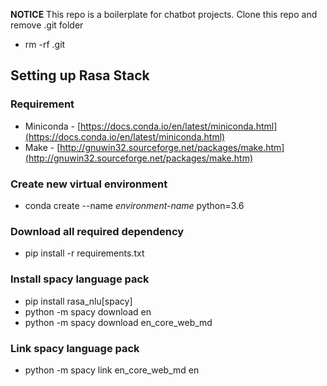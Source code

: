 **NOTICE**
This repo is a boilerplate for chatbot projects. Clone this repo and remove .git folder 
- rm -rf .git


## **Setting up Rasa Stack**

### **Requirement**

- Miniconda - [https://docs.conda.io/en/latest/miniconda.html](https://docs.conda.io/en/latest/miniconda.html)
- Make - [http://gnuwin32.sourceforge.net/packages/make.htm](http://gnuwin32.sourceforge.net/packages/make.htm)

### Create new virtual environment

- conda create --name _environment-name_ python=3.6


### Download all required dependency

- pip install -r requirements.txt



### Install spacy language pack 

- pip install rasa_nlu[spacy]
- python -m spacy download en
- python -m spacy download en_core_web_md



### Link spacy language pack

- python -m spacy link en_core_web_md en
